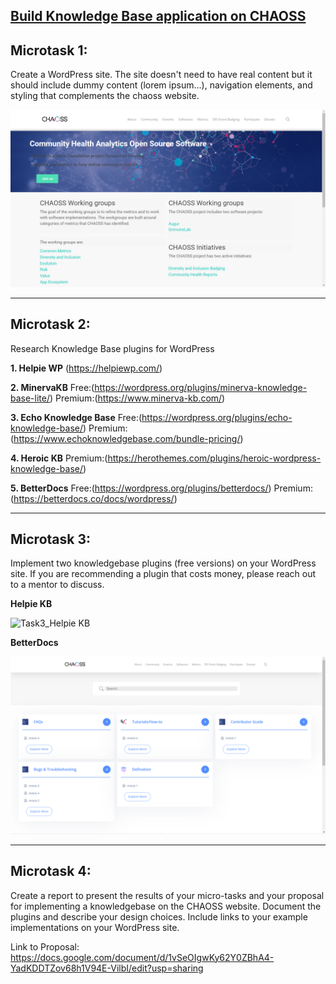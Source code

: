## [Build Knowledge Base application on CHAOSS](https://github.com/chaoss/website/issues/708)

## Microtask 1:

Create a WordPress site. The site doesn't need to have real content but it should include dummy content (lorem ipsum...), navigation elements, and styling that complements the chaoss website.

![Task1](https://github.com/AmaanSayyad/Microtasks-Repo/blob/main/Save1.png)

---

## Microtask 2:

Research Knowledge Base plugins for WordPress

**1. Helpie WP**
(https://helpiewp.com/)

**2. MinervaKB**
Free:(https://wordpress.org/plugins/minerva-knowledge-base-lite/)
Premium:(https://www.minerva-kb.com/)

**3. Echo Knowledge Base**
Free:(https://wordpress.org/plugins/echo-knowledge-base/)
Premium:(https://www.echoknowledgebase.com/bundle-pricing/)

**4. Heroic KB**
Premium:(https://herothemes.com/plugins/heroic-wordpress-knowledge-base/)

**5.  BetterDocs** 
Free:(https://wordpress.org/plugins/betterdocs/)
Premium:(https://betterdocs.co/docs/wordpress/)

---

## Microtask 3:

Implement two knowledgebase plugins (free versions) on your WordPress site. If you are recommending a plugin that costs money, please reach out to a mentor to discuss.

**Helpie KB**

![Task3_Helpie KB](https://github.com/AmaanSayyad/Microtasks-Repo/blob/main/Save3.png)

**BetterDocs**

![Task3_Betterdocs](https://github.com/AmaanSayyad/Microtasks-Repo/blob/main/Save2.png)

---

## Microtask 4:

Create a report to present the results of your micro-tasks and your proposal for implementing a knowledgebase on the CHAOSS website. Document the plugins and describe your design choices. Include links to your example implementations on your WordPress site.

Link to Proposal: https://docs.google.com/document/d/1vSeOIgwKy62Y0ZBhA4-YadKDDTZov68h1V94E-VilbI/edit?usp=sharing

